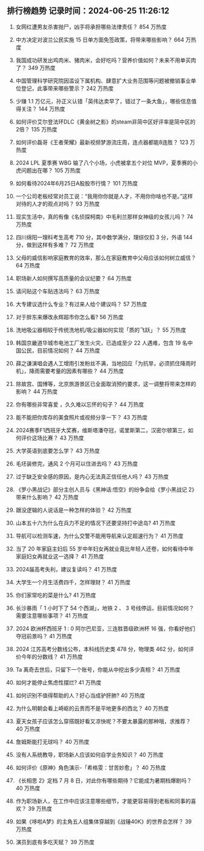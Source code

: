 
## 排行榜趋势 记录时间：2024-06-25 11:26:12
  
  1. 女网红遭男友杀害抛尸，凶手将承担哪些法律责任？ 854 万热度
    
  2. 中方决定对波兰公民实施 15 日单方面免签政策，将带来哪些影响？ 664 万热度
    
  3. 我国成功研发出鸡肉米、猪肉米，会好吃吗？营养价值如何？未来不用单买肉了？ 349 万热度
    
  4. 中国管理科学研究院因滥设下属机构、肆意扩大业务范围等问题被撤销事业单位登记，此事带来哪些警示？ 242 万热度
    
  5. 少赚 1.1 万亿元，孙正义认错「英伟达卖早了，错过了一条大鱼」，哪些信息值得关注？ 144 万热度
    
  6. 如何评价艾尔登法环DLC《黄金树之影》的steam非简中区好评率是简中区的2倍？ 135 万热度
    
  7. 如何评价磊哥《王者荣耀》最新视频梦游流庄周，连点器都能8连胜？ 123 万热度
    
  8. 2024 LPL 夏季赛 WBG 输了八个小场，小虎被拿五个对位 MVP，夏季赛的小虎问题出在哪？ 105 万热度
    
  9. 如何看待2024年6月25日A股股市行情？ 101 万热度
    
  10. 一个公司老板经常对员工说：“我用你你就是人才，不用你你啥也不是。”这样对待的人才的观点对吗？ 93 万热度
    
  11. 现实生活中，真的有像《名侦探柯南》中毛利兰那样女神级的女孩儿吗？ 74 万热度
    
  12. 四川绵阳一理科考生高考 710 分，其中数学满分，理综仅扣 3 分，外语 144 分，做到这样有多难？ 72 万热度
    
  13. 父母的威信影响家庭教育的效率，那么在家庭教育中父母应该如何树立威信？ 64 万热度
    
  14. 职场新人如何撰写高质量的会议纪要？ 64 万热度
    
  15. 请问贴这个车贴违法吗？ 63 万热度
    
  16. 大专建议选什么专业？有过来人给个建议吗？ 57 万热度
    
  17. 对于胖东来爆改永辉超市你怎么看? 56 万热度
    
  18. 洗地吸尘器相较于传统洗地机/吸尘器如何实现「质的飞跃」？ 55 万热度
    
  19. 韩国京畿道华城市电池工厂发生火灾，已造成至少 22 人遇难，包含 19 名中国公民，目前情况如何？ 44 万热度
    
  20. 薛之谦演唱会遇人工增雨引发粉丝不满，当地回应「为抗旱，必须抓住降雨时机」，降雨需要考量的因素有哪些？ 44 万热度
    
  21. 除故宫、国博等，北京旅游景区已全面取消预约要求，这一调整将带来怎样的影响？ 44 万热度
    
  22. 你有哪些非常喜爱 ，久久难以忘怀的句子？ 44 万热度
    
  23. 能不能把你库存的美食照片或视频分享一下？ 43 万热度
    
  24. 2024赛季F1西班牙大奖赛，维斯塔潘夺冠，诺里斯第二，汉密尔顿第三，如何评价这场比赛？ 43 万热度
    
  25. 大学英语到底要怎么学？ 43 万热度
    
  26. 毛坯装修完，通风 2 个月可以住进去吗？ 43 万热度
    
  27. 过于缺乏安全感的原因，是内心无法真正信任他人吗？ 43 万热度
    
  28. 《罗小黑战记》部分主创人员与《黑神话:悟空》的纷争会给《罗小黑战记 2》带来什么影响？ 42 万热度
    
  29. 跟没逻辑的人说话是一种怎样的体验？ 42 万热度
    
  30. 山本五十六为什么在兵力不足的情况下还要坚持打中途岛? 41 万热度
    
  31. 导航可以检测车速，为什么交警不能用导航来认定超速行为？ 41 万热度
    
  32. 当了 20 年家庭主妇后 55 岁中年妇女再就业竟比年轻人还卷，如何看待中年家庭妇女再就业这一选择？ 41 万热度
    
  33. 2024届高考失利，建议复读吗？ 41 万热度
    
  34. 大学生一个月生活费四千，怎样理财？ 41 万热度
    
  35. 你们家常吃的菜是什么? 41 万热度
    
  36. 长沙暴雨「 1 小时下了 54 个西湖」，地铁 2 、 3 号线停运，目前情况如何？需要注意哪些事项？ 41 万热度
    
  37. 2024 欧洲杯西班牙 1 : 0 阿尔巴尼亚，三连胜晋级欧洲杯 16 强，你看好他们夺冠前景吗？ 41 万热度
    
  38. 2024 江苏高考分数线公布，本科线历史类 478 分，物理类 462 分，如何评价今年的分数线？ 41 万热度
    
  39. Ta 离奇去世后，只留下一个账号，你能从中挖出多少真相？ 41 万热度
    
  40. 如何才能停止焦虑性摆烂? 41 万热度
    
  41. 如何识别不值得帮助的人？好心当成驴肝肺? 40 万热度
    
  42. 为什么明朝会看上崎岖的云贵而不是平地更多的西北？ 40 万热度
    
  43. 夏天女孩子应该怎么穿搭既好看又凉快呢？不要太暴露的那种哦，求推荐？ 40 万热度
    
  44. 詹姆斯能打无球吗？ 40 万热度
    
  45. 没有人系统教导，职场新人应该如何自学业务知识？ 40 万热度
    
  46. 如何评价《原神》角色演示-「希格雯：甘苦妙愈」？ 40 万热度
    
  47. 《长相思 2》定档 7 月 8 日，对此你有哪些期待？它能成为暑期档爆剧吗？ 40 万热度
    
  48. 作为职场新人，在工作中应该注意哪些细节，才能更容易得到老板和同事的喜欢？ 39 万热度
    
  49. 如果《哆啦A梦》的主角五人组集体穿越到《战锤40K》的世界会怎样？ 39 万热度
    
  50. 演员到底有多吃天赋？ 39 万热度
    